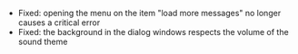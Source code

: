 - Fixed: opening the menu on the item "load more messages" no longer causes a critical error
- Fixed: the background in the dialog windows respects the volume of the sound theme